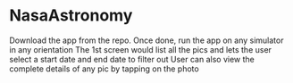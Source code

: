 # NasaAstronomy

Download the app from the repo.
Once done, run the app on any simulator in any orientation
The 1st screen would list all the pics and lets the user select a start date and end date to filter out
User can also view the complete details of any pic by tapping on the photo
